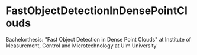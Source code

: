 # FastObjectDetectionInDensePointClouds
Bachelorthesis: "Fast Object Detection in Dense Point Clouds" at Institute of Measurement, Control and Microtechnology at Ulm University
